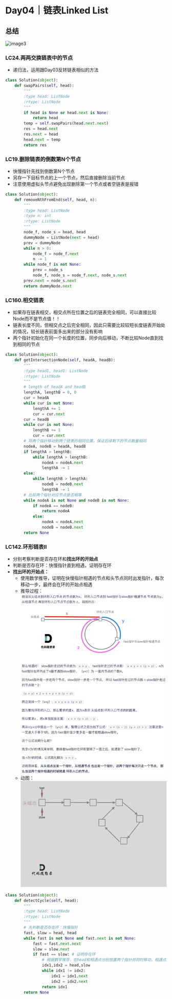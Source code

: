 # Day04｜链表Linked List
## 总结
![image3](https://code-thinking-1253855093.file.myqcloud.com/pics/%E9%93%BE%E8%A1%A8%E6%80%BB%E7%BB%93.png)
### LC24.两两交换链表中的节点
- 递归法，运用跟Day03反转链表相似的方法
```python
class Solution(object):
    def swapPairs(self, head):
        """
        :type head: ListNode
        :rtype: ListNode
        """
        if head is None or head.next is None:
            return head
        temp = self.swapPairs(head.next.next)
        res = head.next
        res.next = head
        head.next = temp
        return res
```
### LC19.删除链表的倒数第N个节点
- 快慢指针先找到倒数第N个节点
- 另存一下目标节点的上一个节点，然后直接删除当前节点
- 注意使用虚拟头节点避免出现删除第一个节点或者空链表是报错
```python
class Solution(object):
    def removeNthFromEnd(self, head, n):
        """
        :type head: ListNode
        :type n: int
        :rtype: ListNode
        """
        node_f, node_s = head, head
        dummyNode = ListNode(next = head)
        prev = dummyNode
        while n > 0:
            node_f = node_f.next
            n -= 1
        while node_f is not None:
            prev = node_s
            node_f, node_s = node_f.next, node_s.next
        prev.next = node_s.next
        return dummyNode.next
```
### LC160.相交链表
- 如果存在链表相交，相交点所在位置之后的链表完全相同，可以直接比较Node而不是节点值！！
- 链表长度不同，但相交点之后完全相同，因此只需要比较较短长度链表开始处的情况，较长链表前面多出来的部分没有影响
- 两个指针初始化在同一个长度的位置，同步向后移动，不断比较Node直到找到相同的节点
```python
class Solution(object):
    def getIntersectionNode(self, headA, headB):
        """
        :type head1, head1: ListNode
        :rtype: ListNode
        """
        # length of headA and headB
        lengthA, lengthB = 0, 0
        cur = headA
        while cur is not None:
            lengthA += 1
            cur = cur.next
        cur = headB
        while cur is not None:
            lengthB += 1
            cur = cur.next
        # 将两个指针移动到两个链表的相同位置，保证后续剩下的节点数量相同
        nodeA, nodeB = headA, headB
        if lengthA > lengthB:
            while lengthA > lengthB:
                nodeA = nodeA.next
                lengthA -= 1
        else:
            while lengthB > lengthA:
                nodeB = nodeB.next
                lengthB -= 1
        # 比较两个指针对应节点是否相等
        while nodeA is not None and nodeB is not None:
            if nodeA == nodeB:
                return nodeA
            else:
                nodeA = nodeA.next
                nodeB = nodeB.next
        return None
```
### LC142.环形链表II
- 分别考察判断是否存在环和**找出环的开始点**
- 判断是否存在环：快慢指针直到相遇，证明存在环
- **找出环的开始点：**
    - 使用数学推导，证明在快慢指针相遇的节点和头节点同时出发指针，每次移动一步，最终会在环的开始点相遇
    - 推导过程：\
    ![image](../Algo_Training_Camp/Fig/BlogDay04-Fig1.png)
    - 动图：\
    ![image2](../Algo_Training_Camp/Fig/BlogDay04-Fig2.gif)
```python
class Solution(object):
    def detectCycle(self, head):
        """
        :type head: ListNode
        :rtype: ListNode
        """
        # 先判断是否存在环：快慢指针
        fast, slow = head, head
        while fast is not None and fast.next is not None:
            fast = fast.next.next
            slow = slow.next
            if fast == slow: # 证明存在环
                # 根据数学推导，在head和相遇点分别放置两个指针并同时移动，相遇点为环开始节点
                idx1,idx2 = head,slow
                while idx1 != idx2:
                    idx1 = idx1.next
                    idx2 = idx2.next
                return idx1
        return None
```